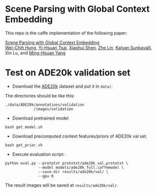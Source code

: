 # Scene Parsing with Global Context Embedding

This repo is the caffe implementation of the following paper:

[Scene Parsing with Global Context Embedding](https://arxiv.org/abs/1710.06507) <br/>
[Wei-Chih Hung](http://hfslyc.github.io), 
[Yi-Hsuan Tsai](https://sites.google.com/site/yihsuantsai/), 
[Xiaohui Shen](https://research.adobe.com/person/xiaohui-shen/), 
[Zhe Lin](https://research.adobe.com/person/zhe-lin/), 
[Kalyan Sunkavalli](https://research.adobe.com/person/kalyan-sunkavalli/), 
Xin Lu, 
and [Ming-Hsuan Yang](http://faculty.ucmerced.edu/mhyang/)


# Test  on ADE20k validation set

* Download the [ADE20k](http://groups.csail.mit.edu/vision/datasets/ADE20K/) dataset and put it in ```data/```.

The directories should be like this:
```
./data/ADE20k/annotations/validation
             /images/validation
```

* Download pretrained model

```
bash get_model.sh
```

* Download precomputed context features/priors of ADE20k val set.

```
bash get_prior.sh
```

* Execute evaluation script:

```
python eval.py --prototxt prototxt/ade20k_val.prototxt \
               --model models/ade20k_full.caffemodel \
               --save-dir results/ade20k/val/ \
               --gpu 0
```
The result images will be saved at ```results/ade20k/val/```.


